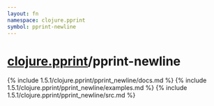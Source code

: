 ```yaml
---
layout: fn
namespace: clojure.pprint
symbol: pprint-newline
---
```


# [clojure.pprint](../)/pprint-newline

{% include 1.5.1/clojure.pprint/pprint_newline/docs.md %}
{% include 1.5.1/clojure.pprint/pprint_newline/examples.md %}
{% include 1.5.1/clojure.pprint/pprint_newline/src.md %}

